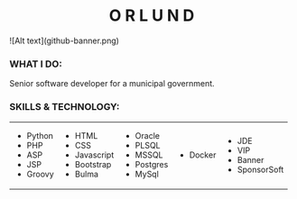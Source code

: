 <h1 align="center">O R L U N D</h1>
![Alt text](github-banner.png)

<h3>WHAT I DO:</h3>
Senior software developer for a municipal government.


<h3>SKILLS & TECHNOLOGY:</h3>
<table>
  <tr>
    <td>
      <ul>
        <li>Python</li>
        <li>PHP</li>
        <li>ASP</li>
        <li>JSP</li>
        <li>Groovy</li>
      </ul>
    </td>
    <td>
      <ul>
        <li>HTML</li>
        <li>CSS</li>
        <li>Javascript</li>
        <li>Bootstrap</li>
        <li>Bulma</li>
      </ul>
    </td>
    <td>
      <ul>
        <li>Oracle</li>
        <li>PLSQL</li>
        <li>MSSQL</li>
        <li>Postgres</li>
        <li>MySql</li>
      </ul>
    </td>
    <td>
      <ul>
        <li>Docker</li>
      </ul>
    </td>
    <td>
      <ul>
        <li>JDE</li>
        <li>VIP</li>
        <li>Banner</li>
        <li>SponsorSoft</li>
      </ul>
    </td>
  </tr>
</table>

<!--
<h3>PROJECTS:</h3>
<table>
  <tr>
    <td>
    </td>
  </tr>
</table>

<h3>LEARNING:</h3>
<table>
  <tr>
    <td>
    </td>
  </tr>
</table>
-->











